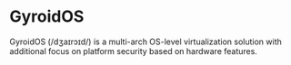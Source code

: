 # GyroidOS

GyroidOS (/dʒaɪrɔɪd/) is a multi-arch OS-level virtualization solution with additional focus on platform security based on hardware features.
